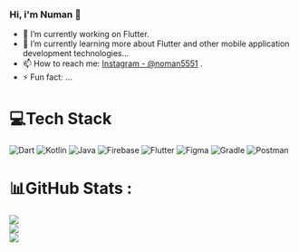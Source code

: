 ### Hi, i'm Numan 👋

- 🔭 I’m currently working on Flutter.
- 🌱 I’m currently learning more about Flutter and other mobile application development technologies...
- 📫 How to reach me: [Instagram - @noman5551](https://instagram.com/noman5551) .
- ⚡ Fun fact: ...

# 💻Tech Stack
![Dart](https://img.shields.io/badge/dart-%230175C2.svg?style=for-the-badge&logo=dart&logoColor=white) ![Kotlin](https://img.shields.io/badge/kotlin-%230095D5.svg?style=for-the-badge&logo=kotlin&logoColor=white) ![Java](https://img.shields.io/badge/java-%23ED8B00.svg?style=for-the-badge&logo=java&logoColor=white) ![Firebase](https://img.shields.io/badge/firebase-%23039BE5.svg?style=for-the-badge&logo=firebase) ![Flutter](https://img.shields.io/badge/Flutter-%2302569B.svg?style=for-the-badge&logo=Flutter&logoColor=white) ![Figma](https://img.shields.io/badge/figma-%23F24E1E.svg?style=for-the-badge&logo=figma&logoColor=white) ![Gradle](https://img.shields.io/badge/Gradle-02303A.svg?style=for-the-badge&logo=Gradle&logoColor=white) ![Postman](https://img.shields.io/badge/Postman-FF6C37?style=for-the-badge&logo=postman&logoColor=white)
# 📊GitHub Stats :
![](https://github-readme-stats.vercel.app/api?username=numanuddin1&theme=flag-india&hide_border=true&include_all_commits=false&count_private=false)<br/>
![](https://github-readme-streak-stats.herokuapp.com/?user=numanuddin1&theme=flag-india&hide_border=true)<br/>
![](https://github-readme-stats.vercel.app/api/top-langs/?username=numanuddin1&theme=flag-india&hide_border=true&include_all_commits=false&count_private=false&layout=compact)
